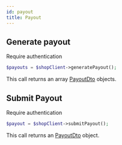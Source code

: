 ```yaml
---
id: payout
title: Payout
---
```


## Generate payout

<span class="badge badge--warning">Require authentication</span>

```php
$payouts = $shopClient->generatePayout();
```

This call returns an array [PayoutDto](../shop-types#PayoutDto) objects.

## Submit Payout

<span class="badge badge--warning">Require authentication</span>

```php
$payout = $shopClient->submitPayout();
```

This call returns an [PayoutDto](../shop-types#PayoutDto) object.
